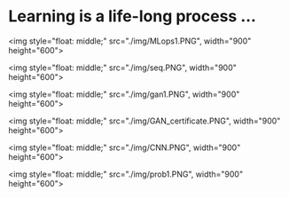 # Learning is a life-long process ... 



<style>
img {
  border: 1px solid #ddd;
  border-radius: 4px;
  padding: 5px;
  width: 640px;
  float: center
}
</style>


<img style="float: middle;" src="./img/MLops1.PNG", width="900" height="600">

<img style="float: middle;" src="./img/seq.PNG", width="900" height="600">

<img style="float: middle;" src="./img/gan1.PNG", width="900" height="600">

<img style="float: middle;" src="./img/GAN_certificate.PNG", width="900" height="600">

<img style="float: middle;" src="./img/CNN.PNG", width="900" height="600">

<img style="float: middle;" src="./img/prob1.PNG", width="900" height="600">